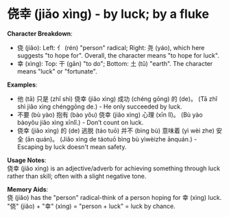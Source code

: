 # **侥幸 (jiǎo xìng) - by luck; by a fluke**

**Character Breakdown**:  
- 侥 (jiǎo): Left: 亻 (rén) "person" radical; Right: 尧 (yáo), which here suggests "to hope for". Overall, the character means "to hope for luck".  
- 幸 (xìng): Top: 干 (gān) "to do"; Bottom: 土 (tǔ) "earth". The character means "luck" or "fortunate".

**Examples**:  
- 他 (tā) 只是 (zhǐ shì) 侥幸 (jiǎo xìng) 成功 (chéng gōng) 的 (de)。 (Tā zhǐ shì jiǎo xìng chénggōng de.) - He only succeeded by luck.  
- 不要 (bù yào) 抱有 (bào yǒu) 侥幸 (jiǎo xìng) 心理 (xīn lǐ)。 (Bù yào bàoyǒu jiǎo xìng xīnlǐ.) - Don’t count on luck.  
- 侥幸 (jiǎo xìng) 的 (de) 逃脱 (táo tuō) 并不 (bìng bù) 意味着 (yì wèi zhe) 安全 (ān quán)。 (Jiǎo xìng de táotuō bìng bù yìwèizhe ānquán.) - Escaping by luck doesn't mean safety.

**Usage Notes**:  
侥幸 (jiǎo xìng) is an adjective/adverb for achieving something through luck rather than skill; often with a slight negative tone.

**Memory Aids**:  
侥 (jiǎo) has the "person" radical-think of a person hoping for 幸 (xìng) luck. "侥" (jiǎo) + "幸" (xìng) = "person + luck" = luck by chance.